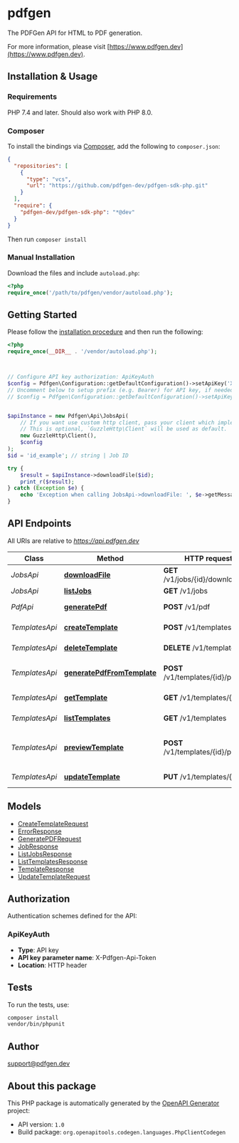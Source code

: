 # pdfgen

The PDFGen API for HTML to PDF generation.

For more information, please visit [https://www.pdfgen.dev](https://www.pdfgen.dev).

## Installation & Usage

### Requirements

PHP 7.4 and later.
Should also work with PHP 8.0.

### Composer

To install the bindings via [Composer](https://getcomposer.org/), add the following to `composer.json`:

```json
{
  "repositories": [
    {
      "type": "vcs",
      "url": "https://github.com/pdfgen-dev/pdfgen-sdk-php.git"
    }
  ],
  "require": {
    "pdfgen-dev/pdfgen-sdk-php": "*@dev"
  }
}
```

Then run `composer install`

### Manual Installation

Download the files and include `autoload.php`:

```php
<?php
require_once('/path/to/pdfgen/vendor/autoload.php');
```

## Getting Started

Please follow the [installation procedure](#installation--usage) and then run the following:

```php
<?php
require_once(__DIR__ . '/vendor/autoload.php');



// Configure API key authorization: ApiKeyAuth
$config = Pdfgen\Configuration::getDefaultConfiguration()->setApiKey('X-Pdfgen-Api-Token', 'YOUR_API_KEY');
// Uncomment below to setup prefix (e.g. Bearer) for API key, if needed
// $config = Pdfgen\Configuration::getDefaultConfiguration()->setApiKeyPrefix('X-Pdfgen-Api-Token', 'Bearer');


$apiInstance = new Pdfgen\Api\JobsApi(
    // If you want use custom http client, pass your client which implements `GuzzleHttp\ClientInterface`.
    // This is optional, `GuzzleHttp\Client` will be used as default.
    new GuzzleHttp\Client(),
    $config
);
$id = 'id_example'; // string | Job ID

try {
    $result = $apiInstance->downloadFile($id);
    print_r($result);
} catch (Exception $e) {
    echo 'Exception when calling JobsApi->downloadFile: ', $e->getMessage(), PHP_EOL;
}

```

## API Endpoints

All URIs are relative to *https://api.pdfgen.dev*

Class | Method | HTTP request | Description
------------ | ------------- | ------------- | -------------
*JobsApi* | [**downloadFile**](docs/Api/JobsApi.md#downloadfile) | **GET** /v1/jobs/{id}/download | Download file
*JobsApi* | [**listJobs**](docs/Api/JobsApi.md#listjobs) | **GET** /v1/jobs | List all Jobs
*PdfApi* | [**generatePdf**](docs/Api/PdfApi.md#generatepdf) | **POST** /v1/pdf | Generate PDF
*TemplatesApi* | [**createTemplate**](docs/Api/TemplatesApi.md#createtemplate) | **POST** /v1/templates | Create Template
*TemplatesApi* | [**deleteTemplate**](docs/Api/TemplatesApi.md#deletetemplate) | **DELETE** /v1/templates/{id} | Delete Template
*TemplatesApi* | [**generatePdfFromTemplate**](docs/Api/TemplatesApi.md#generatepdffromtemplate) | **POST** /v1/templates/{id}/pdf | Generate PDF from Template
*TemplatesApi* | [**getTemplate**](docs/Api/TemplatesApi.md#gettemplate) | **GET** /v1/templates/{id} | Get Templates
*TemplatesApi* | [**listTemplates**](docs/Api/TemplatesApi.md#listtemplates) | **GET** /v1/templates | List all Templates
*TemplatesApi* | [**previewTemplate**](docs/Api/TemplatesApi.md#previewtemplate) | **POST** /v1/templates/{id}/preview | Previews PDF with given variables
*TemplatesApi* | [**updateTemplate**](docs/Api/TemplatesApi.md#updatetemplate) | **PUT** /v1/templates/{id} | Update Template

## Models

- [CreateTemplateRequest](docs/Model/CreateTemplateRequest.md)
- [ErrorResponse](docs/Model/ErrorResponse.md)
- [GeneratePDFRequest](docs/Model/GeneratePDFRequest.md)
- [JobResponse](docs/Model/JobResponse.md)
- [ListJobsResponse](docs/Model/ListJobsResponse.md)
- [ListTemplatesResponse](docs/Model/ListTemplatesResponse.md)
- [TemplateResponse](docs/Model/TemplateResponse.md)
- [UpdateTemplateRequest](docs/Model/UpdateTemplateRequest.md)

## Authorization

Authentication schemes defined for the API:
### ApiKeyAuth

- **Type**: API key
- **API key parameter name**: X-Pdfgen-Api-Token
- **Location**: HTTP header


## Tests

To run the tests, use:

```bash
composer install
vendor/bin/phpunit
```

## Author

support@pdfgen.dev

## About this package

This PHP package is automatically generated by the [OpenAPI Generator](https://openapi-generator.tech) project:

- API version: `1.0`
- Build package: `org.openapitools.codegen.languages.PhpClientCodegen`
